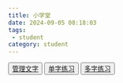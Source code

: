 ```yaml
---
title: 小学堂
date: 2024-09-05 08:18:03
tags: 
 - student
category: student
---
```


<link rel="stylesheet" href="./study.css" />
<script src="https://cdn.jsdelivr.net/npm/vue@2.6.14/dist/vue.js"></script>
<script src="./study.js"></script>

<div class="app" id="app">
    <section class="actions-container">
        <div class="actions ta-c">
            <button class="action-btn"><a href="admin.html">管理文字</a></button>
            <button class="action-btn"><a href="single.html">单字练习</a></button>
            <button class="action-btn"><a href="multiple.html">多字练习</a></button>
        </div>
    </section>
</div>

